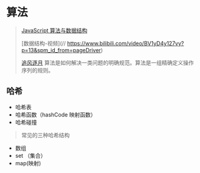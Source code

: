 # 算法

> [JavaScript 算法与数据结构](https://github.com/trekhleb/javascript-algorithms/blob/master/README.zh-CN.md)
>
> [数据结构-视频](// https://www.bilibili.com/video/BV1yD4y127vy?p=13&spm_id_from=pageDriver)
>
> [追风逐月](https://www.cnblogs.com/xbblogs/category/728023.html)
> 算法是如何解决一类问题的明确规范。算法是一组精确定义操作序列的规则。

## 哈希

- 哈希表
- 哈希函数（hashCode 映射函数）
- 哈希碰撞

> 常见的三种哈希结构

- 数组
- set （集合）
- map(映射)
